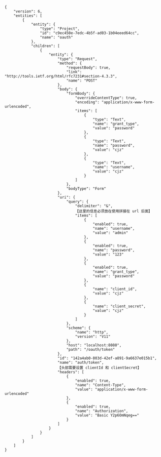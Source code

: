     {
        "version": 6,
        "entities": [
            {
                "entity": {
                    "type": "Project",
                    "id": "c9ec450e-7edc-4b5f-ad03-1b04eeed64cc",
                    "name": "oauth"
                },
                "children": [
                    {
                        "entity": {
                            "type": "Request",
                            "method": {
                                "requestBody": true,
                                "link": "http://tools.ietf.org/html/rfc7231#section-4.3.3",
                                "name": "POST"
                            },
                            "body": {
                                "formBody": {
                                    "overrideContentType": true,
                                    "encoding": "application/x-www-form-urlencoded",
                                    "items": [
                                        {
                                            "type": "Text",
                                            "name": "grant_type",
                                            "value": "password"
                                        },
                                        {
                                            "type": "Text",
                                            "name": "password",
                                            "value": "cjz"
                                        },
                                        {
                                            "type": "Text",
                                            "name": "username",
                                            "value": "cjz"
                                        }
                                    ]
                                },
                                "bodyType": "Form"
                            },
                            "uri": {
                                "query": {
                                    "delimiter": "&",
                                    【这里的信息必须放在使用拼接在 url 后面】
                                    "items": [
                                        {
                                            "enabled": true,
                                            "name": "username",
                                            "value": "admin"
                                        },
                                        {
                                            "enabled": true,
                                            "name": "password",
                                            "value": "123"
                                        },
                                        {
                                            "enabled": true,
                                            "name": "grant_type",
                                            "value": "password"
                                        },
                                        {
                                            "name": "client_id",
                                            "value": "cjz"
                                        },
                                        {
                                            "name": "client_secret",
                                            "value": "cjz"
                                        }
                                    ]
                                },
                                "scheme": {
                                    "name": "http",
                                    "version": "V11"
                                },
                                "host": "localhost:8080",
                                "path": "/oauth/token"
                            },
                            "id": "142a4ab0-803d-42ef-a891-9a6637e015b1",
                            "name": "auth/token",
                            【头部需要设置 clientId 和 clientSecret】
                            "headers": [
                                {
                                    "enabled": true,
                                    "name": "Content-Type",
                                    "value": "application/x-www-form-urlencoded"
                                },
                                {
                                    "enabled": true,
                                    "name": "Authorization",
                                    "value": "Basic Y2p6OmNqeg=="
                                }
                            ]
                        }
                    }
                ]
            }
        ]
    }